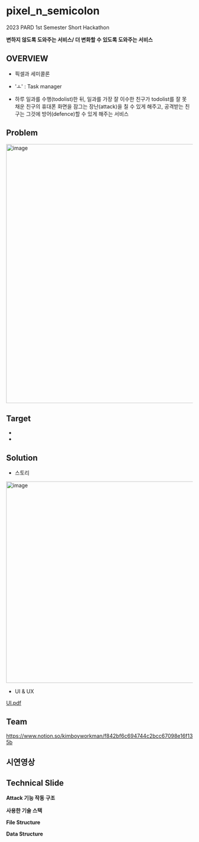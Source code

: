 # pixel_n_semicolon

2023 PARD 1st Semester Short Hackathon

**변하지 않도록 도와주는 서비스/ 더 변화할 수 있도록 도와주는 서비스**<br>

## OVERVIEW


- 픽셀과 세미콜론 

- 'ㅗ' : Task manager  

- 하루 일과를 수행(todolist)한 뒤, 일과를 가장 잘 이수한 친구가 todolist를 잘 못 채운 친구의 휴대폰 화면을 잠그는 장난(attack)을 칠 수 있게 해주고, 공격받는 친구는 그것에 방어(defence)할 수 있게 해주는 서비스 

## Problem

<img width="698" alt="image" src="https://github.com/1st-PARD-APP-PART/pixel_n_semicolon/assets/109461985/9ac66327-43ca-4eac-97b0-0b580785a60f">


## Target

- 
- 

## Solution
- 스토리 
<img width="543" alt="image" src="https://github.com/1st-PARD-APP-PART/pixel_n_semicolon/assets/109461985/18462ace-1c4d-4c31-95b3-4febaba2fd2e"> 

- UI & UX

[UI.pdf](https://github.com/1st-PARD-APP-PART/pixel_n_semicolon/files/11520974/UI.pdf)



## Team

https://www.notion.so/kimboyworkman/f842bf6c694744c2bcc67098e16f135b 


## 시연영상




## Technical Slide

**Attack 기능 작동 구조** <br>



**사용한 기술 스택** <br>



**File Structure** <br>


**Data Structure** <br>









